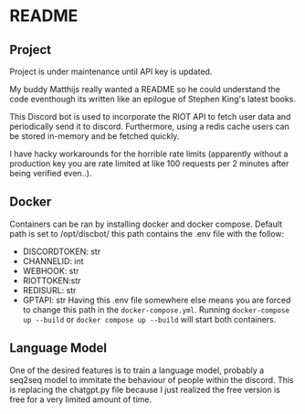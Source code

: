 # README
## Project
Project is under maintenance until API key is updated.

My buddy Matthijs really wanted a README so he could understand the code eventhough its written like an epilogue of Stephen King's latest books.

This Discord bot is used to incorporate the RIOT API to fetch user data and periodically send it to discord. Furthermore, using a redis cache users can be stored in-memory and be fetched quickly. 

I have hacky workarounds for the horrible rate limits (apparently without a production key you are rate limited at like 100 requests per 2 minutes after being verified even..).

## Docker
Containers can be ran by installing docker and docker compose.
Default path is set to /opt/discbot/ this path contains the .env file with the follow:
- DISCORDTOKEN: str
- CHANNELID: int
- WEBHOOK: str
- RIOTTOKEN:str
- REDISURL: str
- GPTAPI: str
Having this .env file somewhere else means you are forced to change this path in the ```docker-compose.yml```.
Running ```docker-compose up --build``` or ```docker compose up --build``` will start both containers.



## Language Model
One of the desired features is to train a language model, probably a seq2seq model to immitate the behaviour of people within the discord. This is replacing the chatgpt.py file because I just realized the free version is free for a very limited amount of time.
